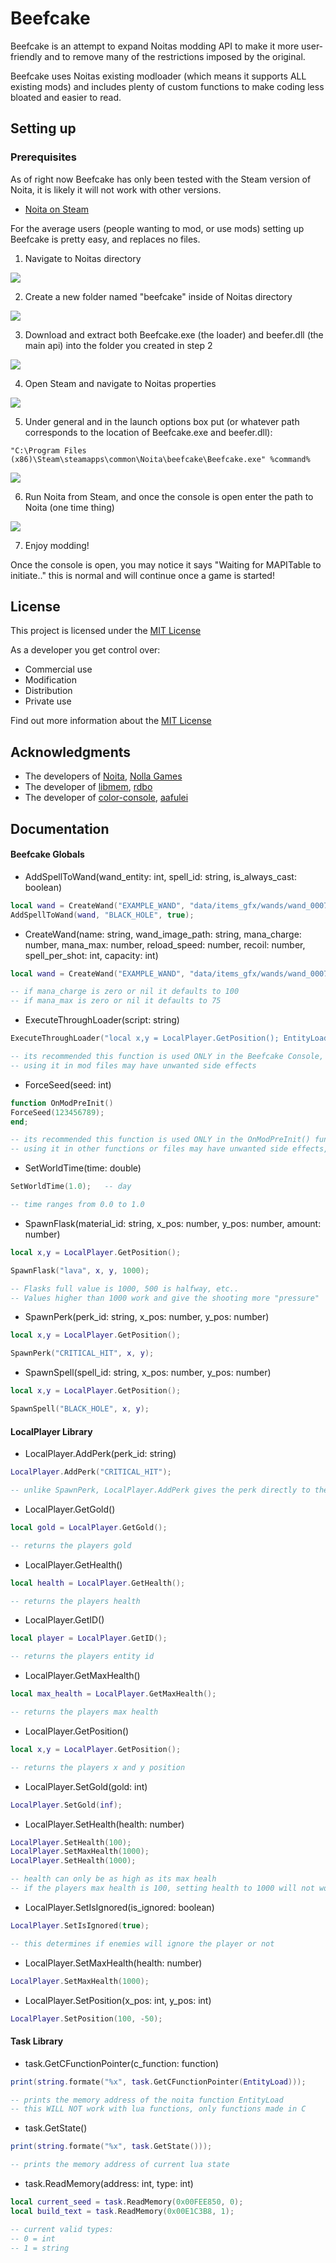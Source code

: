 # Beefcake

Beefcake is an attempt to expand Noitas modding API to make it more user-friendly and to remove many
of the restrictions imposed by the original.

Beefcake uses Noitas existing modloader (which means it supports ALL existing mods) and includes plenty
of custom functions to make coding less bloated and easier to read.

## Setting up

### Prerequisites

As of right now Beefcake has only been tested with the Steam version of Noita, it is likely it will
not work with other versions.
- [Noita on Steam](https://store.steampowered.com/app/881100/Noita/)

For the average users (people wanting to mod, or use mods) setting up Beefcake is pretty easy, and replaces no files.

1. Navigate to Noitas directory

![](https://github.com/ClarenceBain/Beefcake/blob/main/exampleimg/example1.png)

2. Create a new folder named "beefcake" inside of Noitas directory

![](https://github.com/ClarenceBain/Beefcake/blob/main/exampleimg/example2.png)

3. Download and extract both Beefcake.exe (the loader) and beefer.dll (the main api) into the folder you created in step 2

![](https://github.com/ClarenceBain/Beefcake/blob/main/exampleimg/example3.png)

4. Open Steam and navigate to Noitas properties

![](https://github.com/ClarenceBain/Beefcake/blob/main/exampleimg/example4.png)

5. Under general and in the launch options box put (or whatever path corresponds to the location of Beefcake.exe and beefer.dll):
```
"C:\Program Files (x86)\Steam\steamapps\common\Noita\beefcake\Beefcake.exe" %command%
```

![](https://github.com/ClarenceBain/Beefcake/blob/main/exampleimg/example5.png)

6. Run Noita from Steam, and once the console is open enter the path to Noita (one time thing)

![](https://github.com/ClarenceBain/Beefcake/blob/main/exampleimg/example6.png)

7. Enjoy modding!

Once the console is open, you may notice it says "Waiting for MAPITable to initiate.." this is normal and will continue once a game is started!

## License

This project is licensed under the [MIT License](LICENSE.md)

As a developer you get control over:
- Commercial use
- Modification
- Distribution
- Private use 

Find out more information about the [MIT License](LICENSE.md)

## Acknowledgments

  - The developers of [Noita](https://store.steampowered.com/app/881100/Noita/), [Nolla Games](https://nollagames.com/)
  - The developer of [libmem](https://github.com/rdbo/libmem), [rdbo](https://github.com/rdbo)
  - The developer of [color-console](https://github.com/aafulei/color-console), [aafulei](https://github.com/aafulei)
 
## Documentation

#### Beefcake Globals
- AddSpellToWand(wand_entity: int, spell_id: string, is_always_cast: boolean)
```lua
local wand = CreateWand("EXAMPLE_WAND", "data/items_gfx/wands/wand_0007.png", 250, 1000, 0.45, 0.2, 1, 3);
AddSpellToWand(wand, "BLACK_HOLE", true);
```
- CreateWand(name: string, wand_image_path: string, mana_charge: number, mana_max: number, reload_speed: number, recoil: number, spell_per_shot: int, capacity: int)
```lua
local wand = CreateWand("EXAMPLE_WAND", "data/items_gfx/wands/wand_0007.png", 250, 1000, 0.45, 0.2, 1, 3);

-- if mana_charge is zero or nil it defaults to 100
-- if mana_max is zero or nil it defaults to 75
```
- ExecuteThroughLoader(script: string)
```lua
ExecuteThroughLoader("local x,y = LocalPlayer.GetPosition(); EntityLoad('data/entities/flute.xml',x,y);");

-- its recommended this function is used ONLY in the Beefcake Console, it executes code through a LuaComponent avoiding many visual and memory bugs.
-- using it in mod files may have unwanted side effects
```
- ForceSeed(seed: int)
```lua
function OnModPreInit()
ForceSeed(123456789);
end;

-- its recommended this function is used ONLY in the OnModPreInit() function of the mods init.lua file
-- using it in other functions or files may have unwanted side effects, or likely to not work at all
```
- SetWorldTime(time: double)
```lua
SetWorldTime(1.0);   -- day

-- time ranges from 0.0 to 1.0
```
- SpawnFlask(material_id: string, x_pos: number, y_pos: number, amount: number)
```lua
local x,y = LocalPlayer.GetPosition();

SpawnFlask("lava", x, y, 1000);

-- Flasks full value is 1000, 500 is halfway, etc..
-- Values higher than 1000 work and give the shooting more "pressure"
```
- SpawnPerk(perk_id: string, x_pos: number, y_pos: number)
```lua
local x,y = LocalPlayer.GetPosition();

SpawnPerk("CRITICAL_HIT", x, y);
```
- SpawnSpell(spell_id: string, x_pos: number, y_pos: number)
```lua
local x,y = LocalPlayer.GetPosition();

SpawnSpell("BLACK_HOLE", x, y);
```

#### LocalPlayer Library
- LocalPlayer.AddPerk(perk_id: string)
```lua
LocalPlayer.AddPerk("CRITICAL_HIT");

-- unlike SpawnPerk, LocalPlayer.AddPerk gives the perk directly to the player
```
- LocalPlayer.GetGold()
```lua
local gold = LocalPlayer.GetGold();

-- returns the players gold
```
- LocalPlayer.GetHealth()
```lua
local health = LocalPlayer.GetHealth();

-- returns the players health
```
- LocalPlayer.GetID()
```lua
local player = LocalPlayer.GetID();

-- returns the players entity id
```
- LocalPlayer.GetMaxHealth()
```lua
local max_health = LocalPlayer.GetMaxHealth();

-- returns the players max health
```
- LocalPlayer.GetPosition()
```lua
local x,y = LocalPlayer.GetPosition();

-- returns the players x and y position
```
- LocalPlayer.SetGold(gold: int)
```lua
LocalPlayer.SetGold(inf);
```
- LocalPlayer.SetHealth(health: number)
```lua
LocalPlayer.SetHealth(100);
LocalPlayer.SetMaxHealth(1000);
LocalPlayer.SetHealth(1000);

-- health can only be as high as its max healh
-- if the players max health is 100, setting health to 1000 will not work unless setting max health before
```
- LocalPlayer.SetIsIgnored(is_ignored: boolean)
```lua
LocalPlayer.SetIsIgnored(true);

-- this determines if enemies will ignore the player or not
```
- LocalPlayer.SetMaxHealth(health: number)
```lua
LocalPlayer.SetMaxHealth(1000);
```
- LocalPlayer.SetPosition(x_pos: int, y_pos: int)
```lua
LocalPlayer.SetPosition(100, -50);
```

#### Task Library
- task.GetCFunctionPointer(c_function: function)
```lua
print(string.formate("%x", task.GetCFunctionPointer(EntityLoad)));

-- prints the memory address of the noita function EntityLoad
-- this WILL NOT work with lua functions, only functions made in C
```
- task.GetState()
```lua
print(string.formate("%x", task.GetState()));

-- prints the memory address of current lua state
```
- task.ReadMemory(address: int, type: int)
```lua
local current_seed = task.ReadMemory(0x00FEE850, 0);
local build_text = task.ReadMemory(0x00E1C3B8, 1);

-- current valid types:
-- 0 = int
-- 1 = string
```
